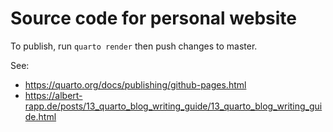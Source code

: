 # Source code for personal website

To publish, run `quarto render` then push changes to master.

See: 
- https://quarto.org/docs/publishing/github-pages.html
- https://albert-rapp.de/posts/13_quarto_blog_writing_guide/13_quarto_blog_writing_guide.html

